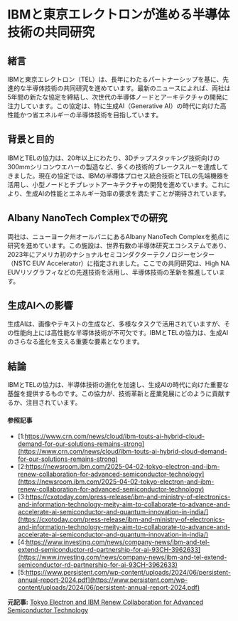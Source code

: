 # IBMと東京エレクトロンが進める半導体技術の共同研究

## 緒言

IBMと東京エレクトロン（TEL）は、長年にわたるパートナーシップを基に、先進的な半導体技術の共同研究を進めています。最新のニュースによれば、両社は5年間の新たな協定を締結し、次世代の半導体ノードとアーキテクチャの開発に注力しています。この協定は、特に生成AI（Generative AI）の時代に向けた高性能かつ省エネルギーの半導体技術を目指しています。

## 背景と目的

IBMとTELの協力は、20年以上にわたり、3Dチップスタッキング技術向けの300mmシリコンウエハーの製造など、多くの技術的ブレークスルーを達成してきました。現在の協定では、IBMの半導体プロセス統合技術とTELの先端機器を活用し、小型ノードとチプレットアーキテクチャの開発を進めています。これにより、生成AIの性能とエネルギー効率の要求を満たすことが期待されています。

## Albany NanoTech Complexでの研究

両社は、ニューヨーク州オールバニにあるAlbany NanoTech Complexを拠点に研究を進めています。この施設は、世界有数の半導体研究エコシステムであり、2023年にアメリカ初のナショナルセミコンダクターテクノロジーセンター（NSTC EUV Accelerator）に指定されました。ここでの共同研究は、High NA EUVリソグラフィなどの先進技術を活用し、半導体技術の革新を推進しています。

## 生成AIへの影響

生成AIは、画像やテキストの生成など、多様なタスクで活用されていますが、その性能向上には高性能な半導体技術が不可欠です。IBMとTELの協力は、生成AIのさらなる進化を支える重要な要素となります。

## 結論

IBMとTELの協力は、半導体技術の進化を加速し、生成AIの時代に向けた重要な基盤を提供するものです。この協力が、技術革新と産業発展にどのように貢献するか、注目されています。

#### 参照記事
- [1:https://www.crn.com/news/cloud/ibm-touts-ai-hybrid-cloud-demand-for-our-solutions-remains-strong](https://www.crn.com/news/cloud/ibm-touts-ai-hybrid-cloud-demand-for-our-solutions-remains-strong)
- [2:https://newsroom.ibm.com/2025-04-02-tokyo-electron-and-ibm-renew-collaboration-for-advanced-semiconductor-technology](https://newsroom.ibm.com/2025-04-02-tokyo-electron-and-ibm-renew-collaboration-for-advanced-semiconductor-technology)
- [3:https://cxotoday.com/press-release/ibm-and-ministry-of-electronics-and-information-technology-meity-aim-to-collaborate-to-advance-and-accelerate-ai-semiconductor-and-quantum-innovation-in-india/](https://cxotoday.com/press-release/ibm-and-ministry-of-electronics-and-information-technology-meity-aim-to-collaborate-to-advance-and-accelerate-ai-semiconductor-and-quantum-innovation-in-india/)
- [4:https://www.investing.com/news/company-news/ibm-and-tel-extend-semiconductor-rd-partnership-for-ai-93CH-3962633](https://www.investing.com/news/company-news/ibm-and-tel-extend-semiconductor-rd-partnership-for-ai-93CH-3962633)
- [5:https://www.persistent.com/wp-content/uploads/2024/06/persistent-annual-report-2024.pdf](https://www.persistent.com/wp-content/uploads/2024/06/persistent-annual-report-2024.pdf)


**元記事:** [Tokyo Electron and IBM Renew Collaboration for Advanced Semiconductor Technology](https://newsroom.ibm.com/2025-04-02-Tokyo-Electron-and-IBM-Renew-Collaboration-for-Advanced-Semiconductor-Technology)